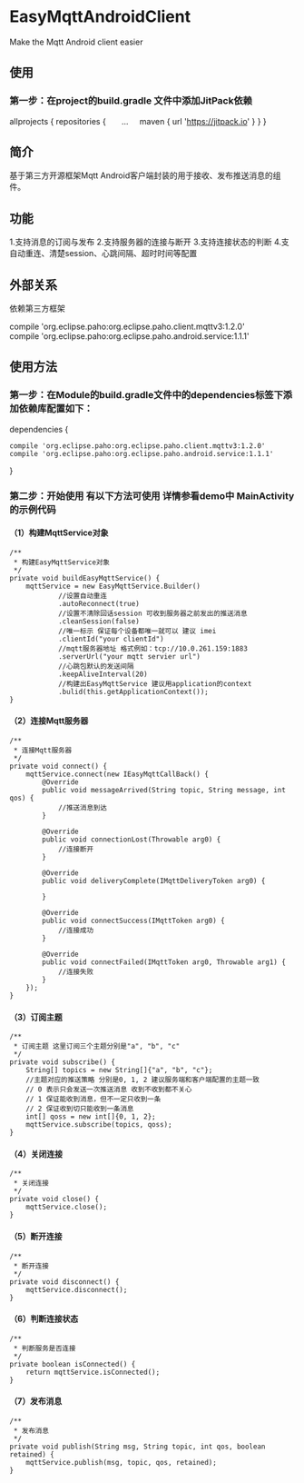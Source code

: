 # EasyMqttAndroidClient
 Make the Mqtt Android client easier

## 使用
### 第一步：在project的build.gradle 文件中添加JitPack依赖

allprojects {
    repositories {
       ...
       maven { url 'https://jitpack.io' }
    }
}

## 简介

基于第三方开源框架Mqtt Android客户端封装的用于接收、发布推送消息的组件。

## 功能
1.支持消息的订阅与发布
2.支持服务器的连接与断开
3.支持连接状态的判断
4.支自动重连、清楚session、心跳间隔、超时时间等配置

## 外部关系

依赖第三方框架

 compile 'org.eclipse.paho:org.eclipse.paho.client.mqttv3:1.2.0'<br>
 compile 'org.eclipse.paho:org.eclipse.paho.android.service:1.1.1'


## 使用方法



### 第一步：在Module的build.gradle文件中的dependencies标签下添加依赖库配置如下：


dependencies {

    compile 'org.eclipse.paho:org.eclipse.paho.client.mqttv3:1.2.0'
    compile 'org.eclipse.paho:org.eclipse.paho.android.service:1.1.1'
}

### 第二步：开始使用 有以下方法可使用 详情参看demo中 MainActivity的示例代码

#### （1）构建MqttService对象

    /**
     * 构建EasyMqttService对象
     */
    private void buildEasyMqttService() {
        mqttService = new EasyMqttService.Builder()
                //设置自动重连
                .autoReconnect(true)
                //设置不清除回话session 可收到服务器之前发出的推送消息
                .cleanSession(false)
                //唯一标示 保证每个设备都唯一就可以 建议 imei
                .clientId("your clientId")
                //mqtt服务器地址 格式例如：tcp://10.0.261.159:1883
                .serverUrl("your mqtt servier url")
                //心跳包默认的发送间隔
                .keepAliveInterval(20)
                //构建出EasyMqttService 建议用application的context
                .bulid(this.getApplicationContext());
    }

#### （2）连接Mqtt服务器

    /**
     * 连接Mqtt服务器
     */
    private void connect() {
        mqttService.connect(new IEasyMqttCallBack() {
            @Override
            public void messageArrived(String topic, String message, int qos) {
                //推送消息到达
            }

            @Override
            public void connectionLost(Throwable arg0) {
                //连接断开
            }

            @Override
            public void deliveryComplete(IMqttDeliveryToken arg0) {

            }

            @Override
            public void connectSuccess(IMqttToken arg0) {
                //连接成功
            }

            @Override
            public void connectFailed(IMqttToken arg0, Throwable arg1) {
                //连接失败
            }
        });
    }

#### （3）订阅主题

    /**
     * 订阅主题 这里订阅三个主题分别是"a", "b", "c"
     */
    private void subscribe() {
        String[] topics = new String[]{"a", "b", "c"};
        //主题对应的推送策略 分别是0, 1, 2 建议服务端和客户端配置的主题一致
        // 0 表示只会发送一次推送消息 收到不收到都不关心
        // 1 保证能收到消息，但不一定只收到一条
        // 2 保证收到切只能收到一条消息
        int[] qoss = new int[]{0, 1, 2};
        mqttService.subscribe(topics, qoss);
    }

#### （4）关闭连接

    /**
     * 关闭连接
     */
    private void close() {
        mqttService.close();
    }


#### （5）断开连接

    /**
     * 断开连接
     */
    private void disconnect() {
        mqttService.disconnect();
    }

#### （6）判断连接状态

    /**
     * 判断服务是否连接
     */
    private boolean isConnected() {
        return mqttService.isConnected();
    }

#### （7）发布消息

    /**
     * 发布消息
     */
    private void publish(String msg, String topic, int qos, boolean retained) {
        mqttService.publish(msg, topic, qos, retained);
    }
